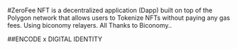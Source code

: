 #ZeroFee NFT is a decentralized application (Dapp) built on top of the Polygon network that allows users to Tokenize NFTs without paying any gas fees. Using biconomy relayers. All Thanks to Biconomy..

##ENCODE x DIGITAL IDENTITY
